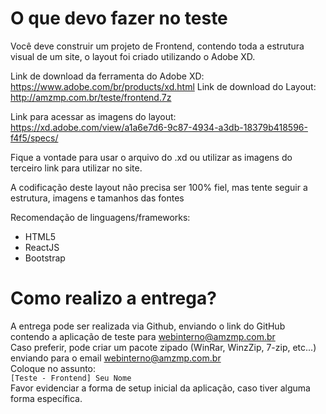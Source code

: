 # O que devo fazer no teste

Você deve construir um projeto de Frontend, contendo toda a estrutura visual de um site, o layout foi criado utilizando o Adobe XD.  

Link de download da ferramenta do Adobe XD: https://www.adobe.com/br/products/xd.html
Link de download do Layout: http://amzmp.com.br/teste/frontend.7z

Link para acessar as imagens do layout:
https://xd.adobe.com/view/a1a6e7d6-9c87-4934-a3db-18379b418596-f4f5/specs/

Fique a vontade para usar o arquivo do .xd ou utilizar as imagens do terceiro link para utilizar no site.

A codificação deste layout não precisa ser 100% fiel, mas tente seguir a estrutura, imagens e tamanhos das fontes

Recomendação de linguagens/frameworks:  
- HTML5
- ReactJS
- Bootstrap

# Como realizo a entrega?
A entrega pode ser realizada via Github, enviando o link do GitHub contendo a aplicação de teste para webinterno@amzmp.com.br  
Caso preferir, pode criar um pacote zipado (WinRar, WinzZip, 7-zip, etc...) enviando para o email webinterno@amzmp.com.br  
Coloque no assunto:  
`[Teste - Frontend] Seu Nome`  
Favor evidenciar a forma de setup inicial da aplicação, caso tiver alguma forma específica.
